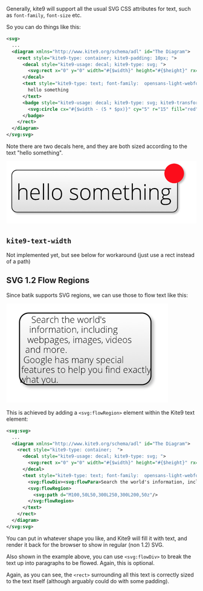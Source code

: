 
Generally, kite9 will support all the usual SVG CSS attributes for text, such as `font-family`, `font-size` etc.

So you can do things like this:

```xml
<svg>
  ...
  <diagram xmlns="http://www.kite9.org/schema/adl" id="The Diagram">
    <rect style="kite9-type: container; kite9-padding: 10px; ">
      <decal style="kite9-usage: decal; kite9-type: svg; ">
        <svg:rect x="0" y="0" width="#{$width}" height="#{$height}" rx="8" ry="8" style="fill: url(#glyph-background); " class="glyph-back"/>
      </decal>
      <text style="kite9-type: text; font-family:  opensans-light-webfont; font-size: 33px;">
        hello something
      </text>
      <badge style="kite9-usage: decal; kite9-type: svg; kite9-transform: none; ">
        <svg:circle cx="#{$width - (5 * $px)}" cy="5" r="15" fill="red"/> 
      </badge>
    </rect>
  </diagram>
</svg:svg>
```

Note there are two decals here, and they are both sized according to the text "hello something".

![Text Sizing Example](images/text2.png)

## `kite9-text-width`

Not implemented yet, but see below for workaround (just use a rect instead of a path)

## SVG 1.2 Flow Regions

Since batik supports SVG regions, we can use those to flow text like this:

![Text Flow](images/flow.png)

This is achieved by adding a `<svg:flowRegion>` element within the Kite9 text element:

```xml
<svg:svg>
  ...
  <diagram xmlns="http://www.kite9.org/schema/adl" id="The Diagram">
    <rect style="kite9-type: container;  ">
      <decal style="kite9-usage: decal; kite9-type: svg; ">
        <svg:rect x="0" y="0" width="#{$width}" height="#{$height}" rx="8" ry="8" style="fill: url(#glyph-background); " class="glyph-back"/>
      </decal>
      <text style="kite9-type: text; font-family:  opensans-light-webfont; font-size: 8px;  ">
        <svg:flowDiv><svg:flowPara>Search the world's information, including webpages, images, videos and more.</svg:flowPara> <svg:flowPara>Google has many special features to help you find exactly what you.</svg:flowPara></svg:flowDiv>
        <svg:flowRegion>          
          <svg:path d="M100,50L50,300L250,300L200,50z"/>      
        </svg:flowRegion>      
      </text>
    </rect>
  </diagram>
</svg:svg>
```

You can put in whatever shape you like, and Kite9 will fill it with text, and render it back for the browser to show in regular (non 1.2) SVG.

Also shown in the example above, you can use `<svg:flowDiv>` to break the text up into paragraphs to be flowed.  Again, this is optional.

Again, as you can see, the `<rect>` surrounding all this text is correctly sized to the text itself (although arguably could do with some padding).
